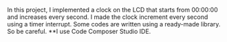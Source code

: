 In this project, I implemented a clock on the LCD that starts from 00:00:00 and increases every second. I made the clock increment every second using a timer interrupt.
Some codes are written using a ready-made library. So be careful.
**I use Code Composer Studio IDE.
